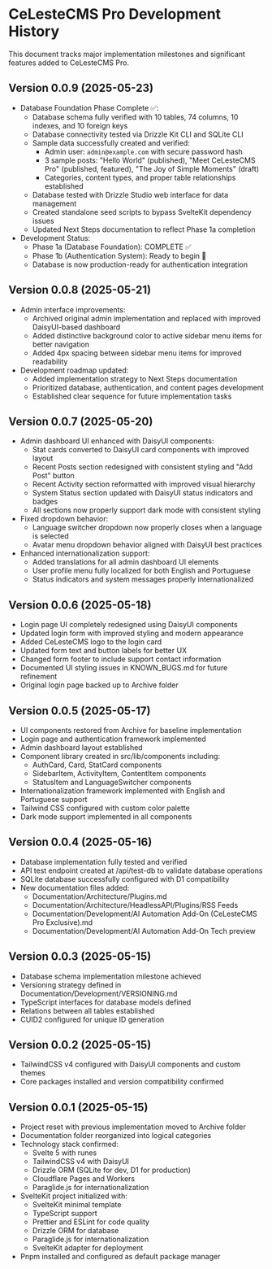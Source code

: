 # CeLesteCMS Pro Development History

This document tracks major implementation milestones and significant features added to CeLesteCMS Pro.

## Version 0.0.9 (2025-05-23)

- Database Foundation Phase Complete ✅:
  - Database schema fully verified with 10 tables, 74 columns, 10 indexes, and 10 foreign keys
  - Database connectivity tested via Drizzle Kit CLI and SQLite CLI
  - Sample data successfully created and verified:
    - Admin user: `admin@example.com` with secure password hash
    - 3 sample posts: "Hello World" (published), "Meet CeLesteCMS Pro" (published, featured), "The Joy of Simple Moments" (draft)
    - Categories, content types, and proper table relationships established
  - Database tested with Drizzle Studio web interface for data management
  - Created standalone seed scripts to bypass SvelteKit dependency issues
  - Updated Next Steps documentation to reflect Phase 1a completion
- Development Status:
  - Phase 1a (Database Foundation): COMPLETE ✅
  - Phase 1b (Authentication System): Ready to begin 🎯
  - Database is now production-ready for authentication integration

## Version 0.0.8 (2025-05-21)

- Admin interface improvements:
  - Archived original admin implementation and replaced with improved DaisyUI-based dashboard
  - Added distinctive background color to active sidebar menu items for better navigation
  - Added 4px spacing between sidebar menu items for improved readability
- Development roadmap updated:
  - Added implementation strategy to Next Steps documentation
  - Prioritized database, authentication, and content pages development
  - Established clear sequence for future implementation tasks

## Version 0.0.7 (2025-05-20)

- Admin dashboard UI enhanced with DaisyUI components:
  - Stat cards converted to DaisyUI card components with improved layout
  - Recent Posts section redesigned with consistent styling and "Add Post" button
  - Recent Activity section reformatted with improved visual hierarchy
  - System Status section updated with DaisyUI status indicators and badges
  - All sections now properly support dark mode with consistent styling
- Fixed dropdown behavior:
  - Language switcher dropdown now properly closes when a language is selected
  - Avatar menu dropdown behavior aligned with DaisyUI best practices
- Enhanced internationalization support:
  - Added translations for all admin dashboard UI elements
  - User profile menu fully localized for both English and Portuguese
  - Status indicators and system messages properly internationalized

## Version 0.0.6 (2025-05-18)

- Login page UI completely redesigned using DaisyUI components
- Updated login form with improved styling and modern appearance
- Added CeLesteCMS logo to the login card
- Updated form text and button labels for better UX
- Changed form footer to include support contact information
- Documented UI styling issues in KNOWN_BUGS.md for future refinement
- Original login page backed up to Archive folder

## Version 0.0.5 (2025-05-17)

- UI components restored from Archive for baseline implementation
- Login page and authentication framework implemented
- Admin dashboard layout established
- Component library created in src/lib/components including:
  - AuthCard, Card, StatCard components
  - SidebarItem, ActivityItem, ContentItem components
  - StatusItem and LanguageSwitcher components
- Internationalization framework implemented with English and Portuguese support
- Tailwind CSS configured with custom color palette
- Dark mode support implemented in all components

## Version 0.0.4 (2025-05-16)

- Database implementation fully tested and verified
- API test endpoint created at /api/test-db to validate database operations
- SQLite database successfully configured with D1 compatibility
- New documentation files added:
  - Documentation/Architecture/Plugins.md
  - Documentation/Architecture/HeadlessAPI/Plugins/RSS Feeds
  - Documentation/Development/AI Automation Add-On (CeLesteCMS Pro Exclusive).md
  - Documentation/Development/AI Automation Add-On Tech preview

## Version 0.0.3 (2025-05-15)

- Database schema implementation milestone achieved
- Versioning strategy defined in Documentation/Development/VERSIONING.md
- TypeScript interfaces for database models defined
- Relations between all tables established
- CUID2 configured for unique ID generation

## Version 0.0.2 (2025-05-15)

- TailwindCSS v4 configured with DaisyUI components and custom themes
- Core packages installed and version compatibility confirmed

## Version 0.0.1 (2025-05-15)

- Project reset with previous implementation moved to Archive folder
- Documentation folder reorganized into logical categories
- Technology stack confirmed:
  - Svelte 5 with runes
  - TailwindCSS v4 with DaisyUI
  - Drizzle ORM (SQLite for dev, D1 for production)
  - Cloudflare Pages and Workers
  - Paraglide.js for internationalization
- SvelteKit project initialized with:
  - SvelteKit minimal template
  - TypeScript support
  - Prettier and ESLint for code quality
  - Drizzle ORM for database
  - Paraglide.js for internationalization
  - SvelteKit adapter for deployment
- Pnpm installed and configured as default package manager

